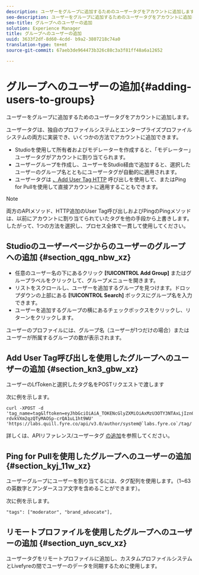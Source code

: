 ```yaml
---
description: ユーザーをグループに追加するためのユーザータグをアカウントに追加します。
seo-description: ユーザーをグループに追加するためのユーザータグをアカウントに追加します。
seo-title: グループへのユーザーの追加
solution: Experience Manager
title: グループへのユーザーの追加
uuid: 3633f2df-8d60-4cdd- b9a2-3807218c74a0
translation-type: tm+mt
source-git-commit: 67aeb3de964473b326c88c3a3f81ff48a6a12652

---
```



# グループへのユーザーの追加{#adding-users-to-groups}

ユーザーをグループに追加するためのユーザータグをアカウントに追加します。

ユーザータグは、独自のプロファイルシステムとエンタープライズプロファイルシステムの両方に実装でき、いくつかの方法でアカウントに追加できます。

* Studioを使用して所有者およびモデレーターを作成すると、「モデレーター」ユーザータグがアカウントに割り当てられます。
* ユーザーグループを作成し、ユーザーをStudio経由で追加すると、選択したユーザーのグループ名とともにユーザータグが自動的に適用されます。
* ユーザータグは [、Add User Tag HTTP](https://api.livefyre.com/docs#add-user-tag) 呼び出しを使用して、またはPing for Pullを使用して直接アカウントに適用することもできます。

>[!NOTE]
>
>両方のAPIメソッド、HTTP追加のUser Tag呼び出しおよびPingのPingメソッドは、以前にアカウントに割り当てられていたタグを他の手段から上書きします。したがって、1つの方法を選択し、プロセス全体で一貫して使用してください。

## Studioのユーザーページからのユーザーのグループへの追加 {#section_qgq_nbw_xz}

* 任意のユーザー名の下にあるクリック **[!UICONTROL Add Group]** またはグループラベルをクリックして、グループメニューを開きます。
* リストをスクロールし、ユーザーを追加するグループを見つけます。ドロップダウンの上部にある **[!UICONTROL Search]** ボックスにグループ名を入力できます。
* ユーザーを追加するグループの横にあるチェックボックスをクリックし、リターンをクリックします。

ユーザーのプロファイルには、グループ名（ユーザーが1つだけの場合）またはユーザーが所属するグループの数が表示されます。

## Add User Tag呼び出しを使用したグループへのユーザーの追加 {#section_kn3_gbw_xz}

ユーザーのLfTokenと選択したタグ名をPOSTリクエストで渡します

次に例を示します。

```
curl -XPOST -d 'tag_name=tag&lftoken=eyJhbGciOiAiA_TOKENcGlyZXMiOiAxMzU3OTY3NTAxLjIzn0.KoyXUVCavt-rdvkVXm2qzQTyMAOSp-crQA1uL1ht9WU' 'https://labs.quill.fyre.co/api/v3.0/author/system@`labs.fyre.co`/tag/'
```


詳しくは、APIリファレンス/ユーザータグ [の追加](https://api.livefyre.com/docs/apis/by-category/user-management#operation=urn:livefyre:apis:quill:operations:api:v3.0:author:tags:method=post)を参照してください。

## Ping for Pullを使用したグループへのユーザーの追加 {#section_kyj_11w_xz}

ユーザーグループにユーザーを割り当てるには、タグ配列を使用します。（1~63の英数字とアンダースコア文字を含めることができます）。

次に例を示します。

```
"tags": ["moderator", "brand_advocate"],
```

## リモートプロファイルを使用したグループへのユーザーの追加 {#section_uyn_scv_xz}

ユーザータグをリモートプロファイルに追加し、カスタムプロファイルシステムとLivefyreの間でユーザーのデータを同期するために使用します。
